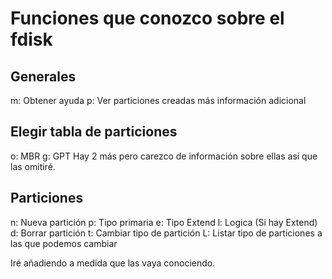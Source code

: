 # Funciones que conozco sobre el fdisk


## 	Generales

m: Obtener ayuda
p: Ver particiones creadas más información adicional


## Elegir tabla de particiones

o: MBR
g: GPT
Hay 2 más pero carezco de información sobre ellas así que las omitiré.


## Particiones

n: Nueva partición
p: Tipo primaria
e: Tipo Extend
l: Logica (Si hay Extend)
d: Borrar partición
t: Cambiar tipo de partición
L: Listar tipo de particiones a las que podemos cambiar


Iré añadiendo a medida que las vaya conociendo.
